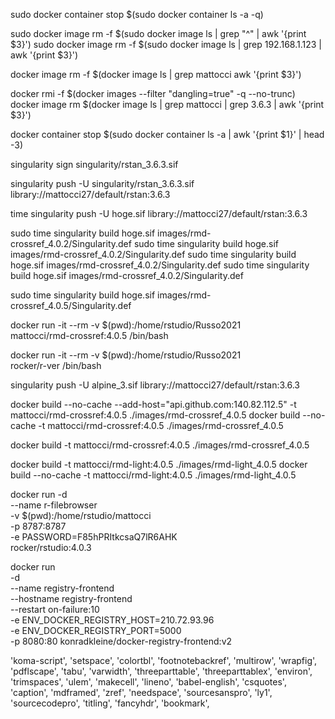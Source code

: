 sudo docker container stop $(sudo docker container ls -a -q)

sudo docker image rm -f $(sudo docker image ls | grep "^<none>" | awk '{print $3}')
sudo docker image rm -f $(sudo docker image ls | grep 192.168.1.123 | awk '{print $3}')

docker image rm -f $(docker image ls  | grep mattocci awk '{print $3}')


docker rmi -f $(docker images --filter "dangling=true" -q --no-trunc)
docker image rm $(docker image ls  | grep mattocci | grep 3.6.3 | awk '{print $3}')

docker container stop $(sudo docker container ls -a | awk '{print $1}' | head -3)

singularity sign singularity/rstan_3.6.3.sif

singularity push -U singularity/rstan_3.6.3.sif library://mattocci27/default/rstan:3.6.3

time singularity push -U hoge.sif library://mattocci27/default/rstan:3.6.3

sudo time singularity build hoge.sif images/rmd-crossref_4.0.2/Singularity.def
sudo time singularity build hoge.sif images/rmd-crossref_4.0.2/Singularity.def
sudo time singularity build hoge.sif images/rmd-crossref_4.0.2/Singularity.def
sudo time singularity build hoge.sif images/rmd-crossref_4.0.2/Singularity.def

sudo time singularity build hoge.sif images/rmd-crossref_4.0.5/Singularity.def


docker run -it --rm -v $(pwd):/home/rstudio/Russo2021 \
  mattocci/rmd-crossref:4.0.5 /bin/bash

docker run -it --rm -v $(pwd):/home/rstudio/Russo2021 \
  rocker/r-ver /bin/bash

singularity push -U alpine_3.sif library://mattocci27/default/rstan:3.6.3

docker build --no-cache --add-host="api.github.com:140.82.112.5" -t mattocci/rmd-crossref:4.0.5 ./images/rmd-crossref_4.0.5 
docker build --no-cache  -t mattocci/rmd-crossref:4.0.5 ./images/rmd-crossref_4.0.5 

docker build -t mattocci/rmd-crossref:4.0.5 ./images/rmd-crossref_4.0.5 

docker build -t mattocci/rmd-light:4.0.5 ./images/rmd-light_4.0.5 
docker build --no-cache -t mattocci/rmd-light:4.0.5 ./images/rmd-light_4.0.5 

docker run -d  \
  --name r-filebrowser \
  -v $(pwd):/home/rstudio/mattocci \
  -p 8787:8787 \
  -e PASSWORD=F85hPRItkcsaQ7lR6AHK \
  rocker/rstudio:4.0.3

docker run \
  -d \
  --name registry-frontend \
  --hostname registry-frontend \
  --restart on-failure:10 \
  -e ENV_DOCKER_REGISTRY_HOST=210.72.93.96 \
  -e ENV_DOCKER_REGISTRY_PORT=5000 \
  -p 8080:80 konradkleine/docker-registry-frontend:v2


'koma-script',
'setspace',
'colortbl',
'footnotebackref',
'multirow',
'wrapfig',
'pdflscape',
'tabu',
'varwidth',
'threeparttable',
'threeparttablex',
'environ',
'trimspaces',
'ulem',
'makecell',
'lineno',
'babel-english',
'csquotes',
'caption',
'mdframed',
'zref',
'needspace',
'sourcesanspro',
'ly1',
'sourcecodepro',
'titling',
'fancyhdr',
'bookmark',
